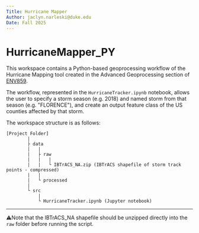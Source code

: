 ```yaml
---
Title: Hurricane Mapper
Author: jaclyn.narleski@duke.edu
Date: Fall 2025
---
```


# HurricaneMapper_PY

This workspace contains a Python-based geoprocessing workflow of the Hurricane Mapping tool created in the Advanced Geoprocessing section of [ENV859](https://env859.github.io). 

The workflow, represented in the `HurricaneTracker.ipynb` notebook, allows the user to specify a storm season (e.g. 2018) and named storm from that season (e.g. "FLORENCE"), and create an output  feature class of the US counties affected by that storm. 

The workspace structure is as follows:

```text
[Project Folder] 
		|
		├ data 
		|	|
		|	├ raw
		|	|	|
		|	|	└ IBTrACS_NA.zip (IBTrACS shapefile of storm track points - compressed)
		|	|	
		|	└ processed
		|
		└ src
			|
			└ HurricaneTracker.ipynb (Jupyter notebook)
```

---

⚠️Note that the IBTrACS_NA shapefile should be unzipped directly into the `raw` folder before running the script.
